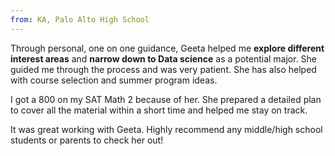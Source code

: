 ```yaml
---
from: KA, Palo Alto High School
---
```

<p>Through personal, one on one guidance, Geeta helped me <b>explore different interest areas</b> and <b>narrow down to Data science</b> as a potential major. She guided me through the process and was very patient. She has also helped with course selection and summer program ideas.</p>

<p>I got a 800 on my SAT Math 2 because of her. She prepared a detailed plan to cover all the material within a short time and helped me stay on track.</p>

<p>It was great working with Geeta. Highly recommend any middle/high school students or parents to check her out! </p>
